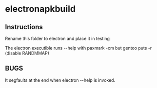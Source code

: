 # electronapkbuild

## Instructions

Rename this folder to electron and place it in testing

The electron executible runs --help with paxmark -cm but gentoo puts -r (disable RANDMMAP)

## BUGS

It segfaults at the end when electron --help is invoked.
